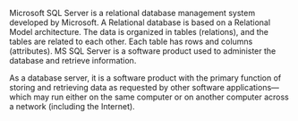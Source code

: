 Microsoft SQL Server is a relational database management system developed by Microsoft. A Relational database is based on a Relational Model architecture. The data is organized in tables (relations), and the tables are related to each other. Each table has rows and columns (attributes). MS SQL Server is a software product used to administer the database and retrieve information. 

As a database server, it is a software product with the primary function of storing and retrieving data as requested by other software applications—which may run either on the same computer or on another computer across a network (including the Internet).



